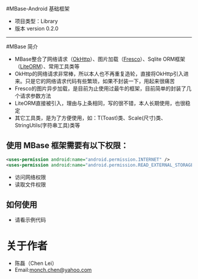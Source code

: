 #MBase-Android 基础框架
* 项目类型：Library
* 版本 version 0.2.0


----
#MBase 简介
* MBase整合了网络请求（[OkHttp](https://github.com/square/okhttp)）、图片加载（[Fresco](https://github.com/facebook/fresco)）、Sqlite ORM框架（[LiteORM](https://github.com/litesuits/android-lite-orm)）、常用工具类等
* OkHttp的网络请求非常棒，所以本人也不再重复造轮，直接将OkHttp引入进来。只是它的网络请求代码有些繁琐，如果不封装一下，用起来很痛苦
* Fresco的图片异步加载，是目前为止使用过最牛的框架，目前简单的封装了几个请求参数方法
* LiteORM直接被引入，理由与上条相同，写的很不错，本人长期使用，也很稳定
* 其它工具类，是为了方便使用，如：T(Toast)类、Scale(尺寸)类、StringUtils(字符串工具)类等


## 使用 MBase 框架需要有以下权限：

```xml
<uses-permission android:name="android.permission.INTERNET" />
<uses-permission android:name="android.permission.READ_EXTERNAL_STORAGE" />
```
* 访问网络权限
* 读取文件权限


## 如何使用

* 请看示例代码

# 关于作者

* 陈磊（Chen Lei）
* Email:monch.chen@yahoo.com